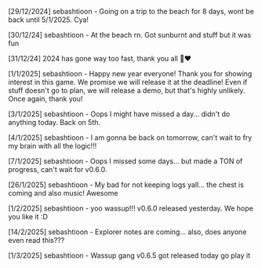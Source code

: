 [29/12/2024] sebashtioon - Going on a trip to the beach for 8 days, wont be back until 5/1/2025. Cya!

[30/12/24] sebashtioon - At the beach rn. Got sunburnt and stuff but it was fun

[31/12/24] 2024 has gone way too fast, thank you all 💪❤️

[1/1/2025] sebashtioon - Happy new year everyone! Thank you for showing interest in this game. We promise we will release it at the deadline! Even if stuff doesn't go to plan, we will release a demo, but that's highly unlikely. Once again, thank you!

[3/1/2025] sebashtioon - Oops I might have missed a day... didn't do anything today. Back on 5th.

[4/1/2025] sebashtioon - I am gonna be back on tomorrow, can't wait to fry my brain with all the logic!!!

[7/1/2025] sebashtioon - Oops I missed some days... but made a TON of progress, can't wait for v0.6.0.

[26/1/2025] sebashtioon - My bad for not keeping logs yall... the chest is coming and also music! Awesome

[1/2/2025] sebashtioon - yoo wassup!!! v0.6.0 released yesterday. We hope you like it :D

[14/2/2025] sebashtioon - Explorer notes are coming... also, does anyone even read this???

[1/3/2025] sebashtioon - Wassup gang v0.6.5 got released today go play it
